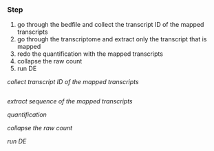 ### Step
1. go through the bedfile and collect the transcript ID of the mapped transcripts
2. go through the transcriptome and extract only the transcript that is mapped
3. redo the quantification with the mapped transcripts
4. collapse the raw count
5. run DE

*collect transcript ID of the mapped transcripts*
```bash

```



*extract sequence of the mapped transcripts*

*quantification*

*collapse the raw count*

*run DE*
